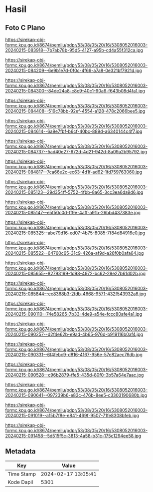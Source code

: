 # Hasil

## Foto C Plano

https://sirekap-obj-formc.kpu.go.id/8674/pemilu/pdpr/53/08/05/20/16/5308052016003-20240215-083918--7b7ab78b-95d5-4127-a95b-cd4a55f312ca.jpg

https://sirekap-obj-formc.kpu.go.id/8674/pemilu/pdpr/53/08/05/20/16/5308052016003-20240215-084209--6e9b1e7d-0f0c-4f69-a7a8-0e321bf7921d.jpg

https://sirekap-obj-formc.kpu.go.id/8674/pemilu/pdpr/53/08/05/20/16/5308052016003-20240215-084300--84de24a8-c8c9-40c1-90a6-f643b08d4fa1.jpg

https://sirekap-obj-formc.kpu.go.id/8674/pemilu/pdpr/53/08/05/20/16/5308052016003-20240215-084408--519c78bb-92ef-4554-a128-478c2066bee5.jpg

https://sirekap-obj-formc.kpu.go.id/8674/pemilu/pdpr/53/08/05/20/16/5308052016003-20240215-084614--6a9e7fbf-b6cf-40bc-889d-a6340144c4f7.jpg

https://sirekap-obj-formc.kpu.go.id/8674/pemilu/pdpr/53/08/05/20/16/5308052016003-20240215-084737--5ad40e27-672d-4d21-942d-8a09a2b95792.jpg

https://sirekap-obj-formc.kpu.go.id/8674/pemilu/pdpr/53/08/05/20/16/5308052016003-20240215-084817--7ca66e2c-ec63-4d1f-ad62-1fd759763060.jpg

https://sirekap-obj-formc.kpu.go.id/8674/pemilu/pdpr/53/08/05/20/16/5308052016003-20240215-085123--29d354ff-5752-4fbb-8a65-3cc3ea6da9d6.jpg

https://sirekap-obj-formc.kpu.go.id/8674/pemilu/pdpr/53/08/05/20/16/5308052016003-20240215-085147--e5f50c0d-ff9e-4aff-a91b-26bbd437383e.jpg

https://sirekap-obj-formc.kpu.go.id/8674/pemilu/pdpr/53/08/05/20/16/5308052016003-20240215-085325--abe79d16-ed07-4b75-8085-7f84d84916e0.jpg

https://sirekap-obj-formc.kpu.go.id/8674/pemilu/pdpr/53/08/05/20/16/5308052016003-20240215-085522--64760c65-31c9-426a-af9d-a26f0b0afa64.jpg

https://sirekap-obj-formc.kpu.go.id/8674/pemilu/pdpr/53/08/05/20/16/5308052016003-20240215-085655--82793199-1d98-4972-bc62-29e27b61d02b.jpg

https://sirekap-obj-formc.kpu.go.id/8674/pemilu/pdpr/53/08/05/20/16/5308052016003-20240215-085844--ec8368b3-2fdb-4668-9571-432f543932a8.jpg

https://sirekap-obj-formc.kpu.go.id/8674/pemilu/pdpr/53/08/05/20/16/5308052016003-20240215-090110--74e58265-7b33-4de9-a54e-fccc80afe4a1.jpg

https://sirekap-obj-formc.kpu.go.id/8674/pemilu/pdpr/53/08/05/20/16/5308052016003-20240215-090257--d2f4e62b-e9ad-4b65-976d-b919116b0af4.jpg

https://sirekap-obj-formc.kpu.go.id/8674/pemilu/pdpr/53/08/05/20/16/5308052016003-20240215-090331--6f4febc9-d816-4167-956e-57e82aec76db.jpg

https://sirekap-obj-formc.kpu.go.id/8674/pemilu/pdpr/53/08/05/20/16/5308052016003-20240215-090528--c96b2879-ffe5-435d-80f0-3b57a64e7aac.jpg

https://sirekap-obj-formc.kpu.go.id/8674/pemilu/pdpr/53/08/05/20/16/5308052016003-20240215-090641--097239b6-e83c-476b-8ee5-c3303190680b.jpg

https://sirekap-obj-formc.kpu.go.id/8674/pemilu/pdpr/53/08/05/20/16/5308052016003-20240215-091019--a15b7f8e-e841-469f-9507-71fe8308bfeb.jpg

https://sirekap-obj-formc.kpu.go.id/8674/pemilu/pdpr/53/08/05/20/16/5308052016003-20240215-091458--5d515f5c-3813-4a58-b31c-175c1294ee58.jpg


## Metadata

| Key        | Value               |
| ---------- | ------------------- |
| Time Stamp | 2024-02-17 13:05:41 |
| Kode Dapil | 5301                |



